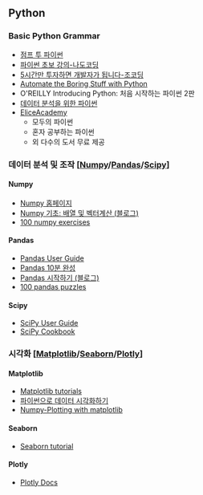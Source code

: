 ## Python

### Basic Python Grammar
- [점프 투 파이썬](https://wikidocs.net/book/1)
- [파이썬 초보 강의-나도코딩](https://youtube.com/playlist?list=PLMsa_0kAjjrd8hYYCwbAuDsXZmHpqHvlV)
- [5시간만 투자하면 개발자가 됩니다-조코딩](https://www.youtube.com/watch?v=KL1MIuBfWe0)
- [Automate the Boring Stuff with Python](https://automatetheboringstuff.com/)
- O'REILLY Introducing Python: 처음 시작하는 파이썬 2판
- [데이터 분석을 위한 파이썬](https://compmath.korea.ac.kr/appmath/Preliminaries.html)
- [EliceAcademy](https://academy.elice.io/courses/all?category=6&price=25&programmingLanguage=18&tab=course)
	- 모두의 파이썬
	- 혼자 공부하는 파이썬
	- 외 다수의 도서 무료 제공

### 데이터 분석 및 조작 [[Numpy](#numpy)/[Pandas](#pandas)/[Scipy](#scipy)]

#### Numpy
- [Numpy 홈페이지](https://numpy.org/learn/)
- [Numpy 기초: 배열 및 벡터계산 (블로그)](https://compmath.korea.ac.kr/appmath/NumpyBasics.html)
- [100 numpy exercises](https://github.com/rougier/numpy-100)

#### Pandas
- [Pandas User Guide](https://pandas.pydata.org/docs/user_guide/index.html)
- [Pandas 10분 완성](https://dataitgirls2.github.io/10minutes2pandas/)
- [Pandas 시작하기 (블로그)](https://compmath.korea.ac.kr/appmath/GettingStartPandas.html)
- [100 pandas puzzles](https://github.com/ajcr/100-pandas-puzzles)

#### Scipy
- [SciPy User Guide](https://docs.scipy.org/doc/scipy/tutorial/index.html)
- [SciPy Cookbook](https://scipy-cookbook.readthedocs.io/)

### 시각화 [[Matplotlib](#matplotlib)/[Seaborn](#seaborn)/[Plotly](#plotly)]

#### Matplotlib
- [Matplotlib tutorials](https://matplotlib.org/stable/tutorials/index.html)
- [파이썬으로 데이터 시각화하기](https://wikidocs.net/book/5011)
- [Numpy-Plotting with matplotlib](https://pandas.pydata.org/pandas-docs/version/0.13/visualization.html)
#### Seaborn
- [Seaborn tutorial](https://seaborn.pydata.org/tutorial.html)
#### Plotly
- [Plotly Docs](https://plotly.com/python/)
